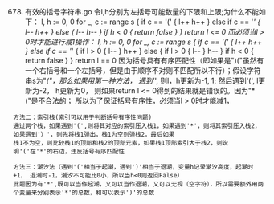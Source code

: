 678. 有效的括号字符串.go
    令l,h分别为左括号可能数量的下限和上限;为什么不能如下：
        	l, h := 0, 0
        	for _, c := range s {
        		if c == '(' {
        			l++
        			h++
        		} else if c == '*' {
        			l--
        			h++
        		} else {
        			l--
        			h--
        		}
        		if h < 0 {
        			return false
        		}
        	}
        	return l <= 0
    而必须当l > 0时才能进行减1操作：
            l, h := 0, 0
            for _, c := range s {
                if c == '(' {
                    l++
                    h++
                } else if c == '*' {
                    if l > 0 {
                        l--
                    }
                    h++
                } else {
                    if l > 0 {
                        l--
                    }
                    h--
                }
                if h < 0 {
                    return false
                }
            }
            return l == 0
    因为括号具有有序匹配性（即如果是")("虽然有一个右括号和一个左括号，但是由于顺序不对则不匹配所以不行）；假设字符串s为"*("，那么如果用第一种方法，
    遇到'*', 则l，h更新为-1, 1; 然后遇到'(', l更新为-2， h更新为0， 则如果return l <= 0得到的结果就是错误的。因为"*("是不合法的；
    所以为了保证括号有序性，必须当l > 0时才能减1，
    
    方法二：索引栈(索引可以用于判断括号有序性问题)
    通过两个栈，如果遇到'(',则将其对应的索引压入栈1，如果遇到'*'，则将其索引压入栈2，如果遇到'）'，则先将栈1弹出，栈1为空则弹栈2，最后如果
    栈1不为空，则比较栈1的顶部和栈2的顶部元素，如果栈1顶部索引大于栈2，则说明'('在'*'的右边，违反括号有序匹配性
    
    方法三：潮汐法（遇到'('相当于起潮，遇到')'相当于退潮，变量h记录潮汐高度，起潮时+1， 退潮时-1，潮汐不可能比0小，所以当h<0则返回False）
    此题因为有'*',既可以当作起潮，又可以当作退潮，又可以无视（空字符），所以需要额外用两个变量来分别表示'*'的总数，和可以表示')'的总数
    
    